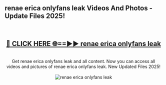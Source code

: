 <h2>renae erica onlyfans leak Videos And Photos - Update Files 2025!</h2>
<br>
<div align="center">
<h2><a href="https://top-ai-tools.click/QrbHav" rel="nofollow">🔴 CLICK HERE 🌐==►► renae erica onlyfans leak</a></h2>
<br>
Get renae erica onlyfans leak and all content. Now you can access all videos and pictures of renae erica onlyfans leak. New Updated Files 2025!
<br>
<br>
<a href="https://top-ai-tools.click/QrbHav" rel="nofollow" data-target="animated-image.originalLink"><img src="https://i.ibb.co.com/WyWwxjT/player-gif2.gif" alt="renae erica onlyfans leak" style="max-width: 100%; display: inline-block;" data-target="animated-image.originalImage"></a>
</div>
<br>